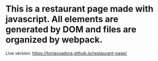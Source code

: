 # This is a restaurant page made with javascript. All elements are generated by DOM and files are organized by webpack. 
Live version: https://tortavoadora.github.io/restaurant-page/

